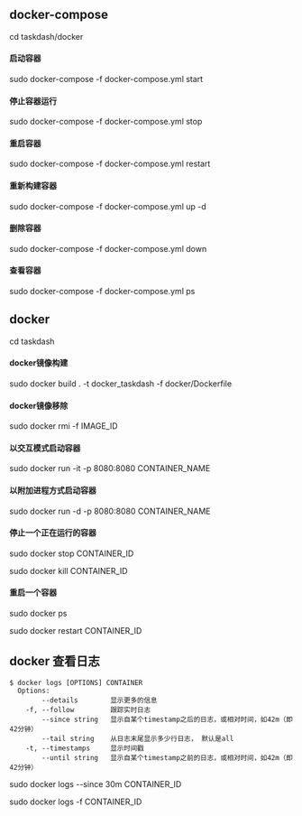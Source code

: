 ## docker-compose
cd taskdash/docker

#### 启动容器
sudo docker-compose -f docker-compose.yml start

#### 停止容器运行
sudo docker-compose -f docker-compose.yml stop

#### 重启容器
sudo docker-compose -f docker-compose.yml restart

#### 重新构建容器
sudo docker-compose -f docker-compose.yml up -d

#### 删除容器
sudo docker-compose -f docker-compose.yml down

#### 查看容器
sudo docker-compose -f docker-compose.yml ps

## docker
cd taskdash

#### docker镜像构建
sudo docker build . -t docker_taskdash -f docker/Dockerfile

#### docker镜像移除 
sudo docker rmi -f IMAGE_ID

#### 以交互模式启动容器
sudo docker run -it -p 8080:8080 CONTAINER_NAME

#### 以附加进程方式启动容器
sudo docker run -d -p 8080:8080 CONTAINER_NAME

#### 停止一个正在运行的容器
sudo docker stop CONTAINER_ID

sudo docker kill CONTAINER_ID

#### 重启一个容器
sudo docker ps

sudo docker restart CONTAINER_ID

## docker 查看日志
    $ docker logs [OPTIONS] CONTAINER
      Options:
            --details        显示更多的信息
        -f, --follow         跟踪实时日志
            --since string   显示自某个timestamp之后的日志，或相对时间，如42m（即42分钟）
            --tail string    从日志末尾显示多少行日志， 默认是all
        -t, --timestamps     显示时间戳
            --until string   显示自某个timestamp之前的日志，或相对时间，如42m（即42分钟）
            
sudo docker logs --since 30m CONTAINER_ID

sudo docker logs -f CONTAINER_ID


